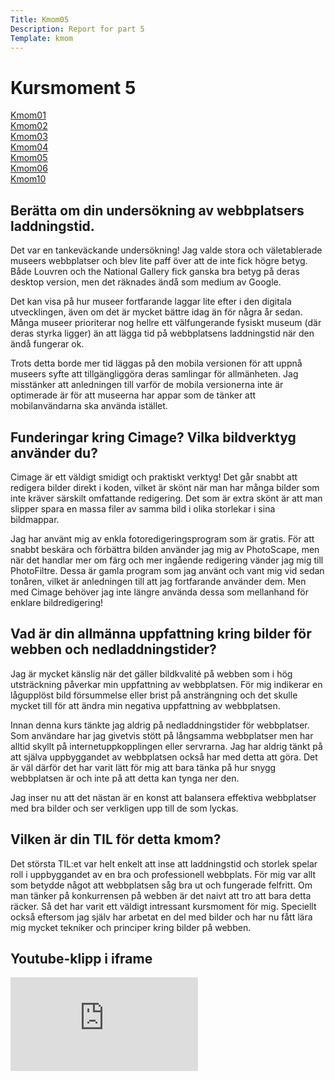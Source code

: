 ```yaml
---
Title: Kmom05
Description: Report for part 5
Template: kmom
---
```


Kursmoment 5
==================
<div class="sidebar">
    <p>
        <a href="%base_url%/report/kmom01">Kmom01</a></li><br>
        <a href="%base_url%/report/kmom02">Kmom02</a></li><br>
        <a href="%base_url%/report/kmom03">Kmom03</a></li><br>
        <a href="%base_url%/report/kmom04">Kmom04</a></li><br>
        <a href="%base_url%/report/kmom05"><u>Kmom05</u></a></li><br>
        <a href="%base_url%/report/kmom06">Kmom06</a></li><br>
        <a href="%base_url%/report/kmom10">Kmom10</a></li><br>
    </p>
</div>

<div class="content">
<h2>Berätta om din undersökning av webbplatsers laddningstid.</h2>
    <p>Det var en tankeväckande undersökning! Jag valde stora och väletablerade museers webbplatser och blev lite paff över att de inte fick högre betyg. Både Louvren och the National Gallery fick ganska bra betyg på deras desktop version, men det räknades ändå som medium av Google.</p>
    <p>Det kan visa på hur museer fortfarande laggar lite efter i den digitala utvecklingen, även om det är mycket bättre idag än för några år sedan. Många museer prioriterar nog hellre ett välfungerande fysiskt museum (där deras styrka ligger) än att lägga tid på webbplatsens laddningstid när den ändå fungerar ok.</p> 
    <p>Trots detta borde mer tid läggas på den mobila versionen för att uppnå museers syfte att tillgängliggöra deras samlingar för allmänheten. Jag misstänker att anledningen till varför de mobila versionerna inte är optimerade är för att museerna har appar som de tänker att mobilanvändarna ska använda istället.</p>

<h2>Funderingar kring Cimage? Vilka bildverktyg använder du?</h2>
    <p>Cimage är ett väldigt smidigt och praktiskt verktyg! Det går snabbt att redigera bilder direkt i koden, vilket är skönt när man har många bilder som inte kräver särskilt omfattande redigering. Det som är extra skönt är att man slipper spara en massa filer av samma bild i olika storlekar i sina bildmappar.</p>
    <p>Jag har använt mig av enkla fotoredigeringsprogram som är gratis. För att snabbt beskära och förbättra bilden använder jag mig av PhotoScape, men när det handlar mer om färg och mer ingående redigering vänder jag mig till PhotoFiltre. Dessa är gamla program som jag använt och vant mig vid sedan tonåren, vilket är anledningen till att jag fortfarande använder dem. Men med Cimage behöver jag inte längre använda dessa som mellanhand för enklare bildredigering!</p>

<h2>Vad är din allmänna uppfattning kring bilder för webben och nedladdningstider?</h2>
    <p>Jag är mycket känslig när det gäller bildkvalité på webben som i hög utsträckning påverkar min uppfattning av webbplatsen. För mig indikerar en lågupplöst bild försummelse eller brist på ansträngning och det skulle mycket till för att ändra min negativa uppfattning av webbplatsen.</p>
    <p>Innan denna kurs tänkte jag aldrig på nedladdningstider för webbplatser. Som användare har jag givetvis stött på långsamma webbplatser men har alltid skyllt på internetuppkopplingen eller servrarna. Jag har aldrig tänkt på att själva uppbyggandet av webbplatsen också har med detta att göra. Det är väl därför det har varit lätt för mig att bara tänka på hur snygg webbplatsen är och inte på att detta kan tynga ner den.</p>
    <p>Jag inser nu att det nästan är en konst att balansera effektiva webbplatser med bra bilder och ser verkligen upp till de som lyckas.</p>

<h2>Vilken är din TIL för detta kmom?</h2>
    <p>Det största TIL:et var helt enkelt att inse att laddningstid och storlek spelar roll i uppbyggandet av en bra och professionell webbplats. För mig var allt som betydde något att webbplatsen såg bra ut och fungerade felfritt. Om man tänker på konkurrensen på webben är det naivt att tro att bara detta räcker. Så det har varit ett väldigt intressant kursmoment för mig. Speciellt också eftersom jag själv har arbetat en del med bilder och har nu fått lära mig mycket tekniker och principer kring bilder på webben.</p>

<h2>Youtube-klipp i iframe</h2>
    <div class="embed-container">
        <iframe src="https://www.youtube.com/embed/Fk-4lXLM34g" frameborder="0" allowfullscreen></iframe>
    </div>
</div>

<a class="arrow-up" href="?"><i class="fas fa-arrow-circle-up"></i></a>